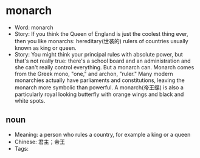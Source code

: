 # monarch

- Word: monarch
- Story: If you think the Queen of England is just the coolest thing ever, then you like monarchs: hereditary(世袭的) rulers of countries usually known as king or queen.
- Story: You might think your principal rules with absolute power, but that's not really true: there's a school board and an administration and she can't really control everything. But a monarch can. Monarch comes from the Greek mono, "one," and archon, "ruler." Many modern monarchies actually have parliaments and constitutions, leaving the monarch more symbolic than powerful. A monarch(帝王蝶) is also a particularly royal looking butterfly with orange wings and black and white spots.

## noun

- Meaning: a person who rules a country, for example a king or a queen
- Chinese: 君主；帝王
- Tags: 

